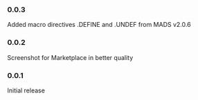 ### 0.0.3

Added macro directives .DEFINE and .UNDEF from MADS v2.0.6

### 0.0.2

Screenshot for Marketplace in better quality

### 0.0.1

Initial release
